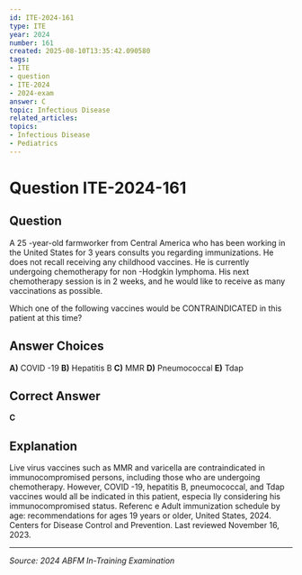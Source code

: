 ```yaml
---
id: ITE-2024-161
type: ITE
year: 2024
number: 161
created: 2025-08-10T13:35:42.090580
tags:
- ITE
- question
- ITE-2024
- 2024-exam
answer: C
topic: Infectious Disease
related_articles:
topics:
- Infectious Disease
- Pediatrics
---
```


# Question ITE-2024-161

## Question
A 25 -year-old farmworker from Central America who has been working in the United States for 3 
years consults you regarding immunizations. He does not recall receiving any childhood vaccines. He 
is currently undergoing chemotherapy for non -Hodgkin lymphoma.  His next chemotherapy session is 
in 2 weeks, and he would like to receive as many vaccinations as possible.  
 
Which one of the following vaccines would be CONTRAINDICATED in this patient at this time?

## Answer Choices
**A)** COVID -19
**B)** Hepatitis B
**C)** MMR
**D)** Pneumococcal
**E)** Tdap

## Correct Answer
**C**

## Explanation
Live virus vaccines such as MMR and varicella are contraindicated in immunocompromised persons, including those who are undergoing chemotherapy. However, COVID -19, hepatitis B, pneumococcal, and Tdap vaccines would all be indicated in this patient, especia lly considering his immunocompromised status. Referenc e Adult immunization schedule by age: recommendations for ages 19 years or older, United States, 2024. Centers for Disease Control and Prevention. Last reviewed November 16, 2023.

---
*Source: 2024 ABFM In-Training Examination*